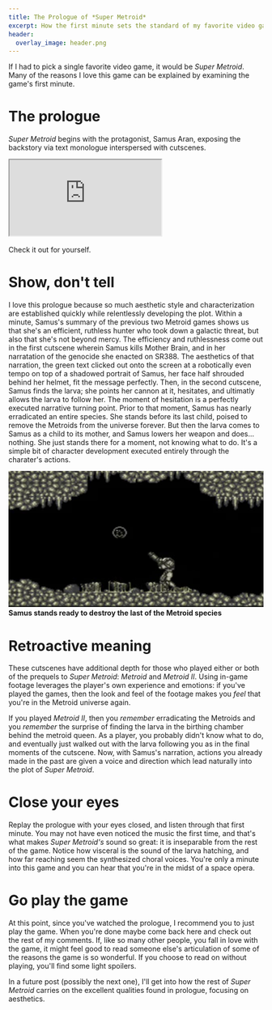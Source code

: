 ```yaml
---
title: The Prologue of *Super Metroid*
excerpt: How the first minute sets the standard of my favorite video game
header:
  overlay_image: header.png
---
```


If I had to pick a single favorite video game, it would be *Super Metroid*.
Many of the reasons I love this game can be explained by examining the game's first minute.

# The prologue

*Super Metroid* begins with the protagonist, Samus Aran, exposing the backstory via text monologue interspersed with cutscenes.
<iframe src="https://www.youtube.com/embed/LAXTRZgmleY?rel=0&showinfo=0"></iframe>

Check it out for yourself.

# Show, don't tell

I love this prologue because so much aesthetic style and characterization are established quickly while relentlessly developing the plot.
Within a minute, Samus's summary of the previous two Metroid games shows us that she's an efficient, ruthless hunter who took down a galactic threat, but also that she's not beyond mercy.
The efficiency and ruthlessness come out in the first cutscene wherein Samus kills Mother Brain, and in her narratation of the genocide she enacted on SR388.
The aesthetics of that narration, the green text clicked out onto the screen at a robotically even tempo on top of a shadowed portrait of Samus, her face half shrouded behind her helmet, fit the message perfectly.
Then, in the second cutscene, Samus finds the larva; she points her cannon at it, hesitates, and ultimatly allows the larva to follow her.
The moment of hesitation is a perfectly executed narrative turning point.
Prior to that moment, Samus has nearly erradicated an entire species.
She stands before its last child, poised to remove the Metroids from the universe forever.
But then the larva comes to Samus as a child to its mother, and Samus lowers her weapon and does... nothing.
She just stands there for a moment, not knowing what to do.
It's a simple bit of character development executed entirely through the charater's actions.

![larva](/images/samus_aims_at_larva.png)
**Samus stands ready to destroy the last of the Metroid species**

# Retroactive meaning

These cutscenes have additional depth for those who played either or both of the prequels to *Super Metroid*: *Metroid* and *Metroid II*.
Using in-game footage leverages the player's own experience and emotions: if you've played the games, then the look and feel of the footage makes you *feel* that you're in the Metroid universe again.

If you played *Metroid II*, then you *remember* erradicating the Metroids and you *remember* the surprise of finding the larva in the birthing chamber behind the metroid queen.
As a player, you probably didn't know what to do, and eventually just walked out with the larva following you as in the final moments of the cutscene.
Now, with Samus's narration, actions you already made in the past are given a voice and direction which lead naturally into the plot of *Super Metroid*.

# Close your eyes

Replay the prologue with your eyes closed, and listen through that first minute.
You may not have even noticed the music the first time, and that's what makes *Super Metroid's* sound so great: it is inseparable from the rest of the game.
Notice how visceral is the sound of the larva hatching, and how far reaching seem the synthesized choral voices.
You're only a minute into this game and you can hear that you're in the midst of a space opera.

# Go play the game

At this point, since you've watched the prologue, I recommend you to just play the game.
When you're done maybe come back here and check out the rest of my comments.
If, like so many other people, you fall in love with the game, it might feel good to read someone else's articulation of some of the reasons the game is so wonderful.
If you choose to read on without playing, you'll find some light spoilers.

In a future post (possibly the next one), I'll get into how the rest of *Super Metroid* carries on the excellent qualities found in prologue, focusing on aesthetics.

